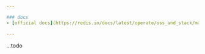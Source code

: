 ```yaml
---

### docs
- [official docs](https://redis.io/docs/latest/operate/oss_and_stack/management/persistence/)

---
```


...todo
